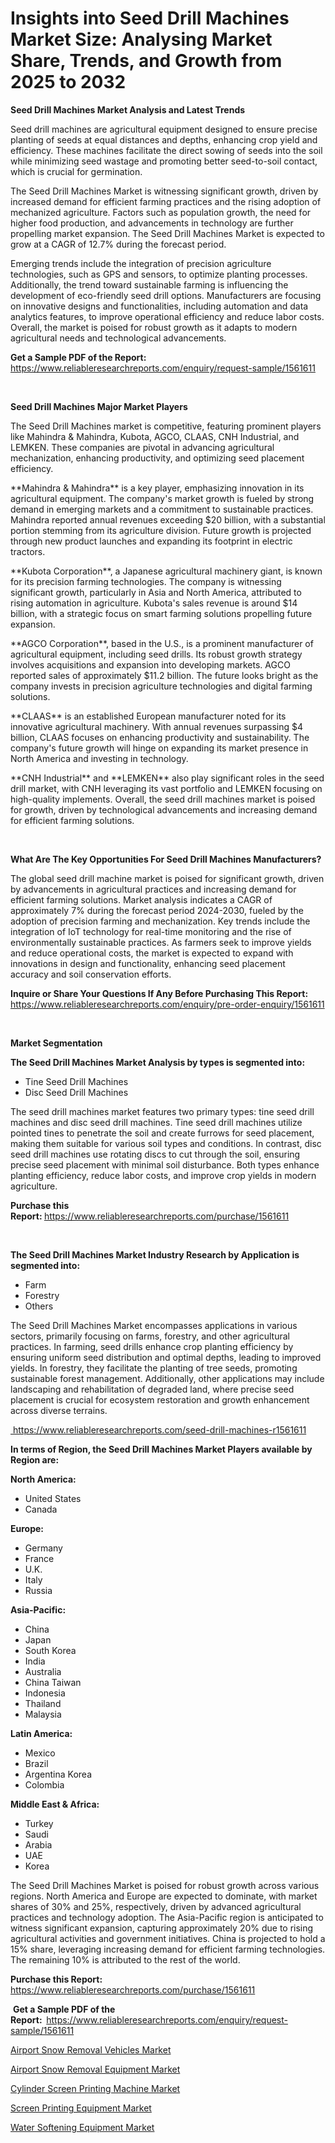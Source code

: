 <p><h1>Insights into Seed Drill Machines Market Size: Analysing Market Share, Trends, and Growth from 2025 to 2032</h1></p><p><strong>Seed Drill Machines Market Analysis and Latest Trends</strong></p>
<p><p>Seed drill machines are agricultural equipment designed to ensure precise planting of seeds at equal distances and depths, enhancing crop yield and efficiency. These machines facilitate the direct sowing of seeds into the soil while minimizing seed wastage and promoting better seed-to-soil contact, which is crucial for germination.</p><p>The Seed Drill Machines Market is witnessing significant growth, driven by increased demand for efficient farming practices and the rising adoption of mechanized agriculture. Factors such as population growth, the need for higher food production, and advancements in technology are further propelling market expansion. The Seed Drill Machines Market is expected to grow at a CAGR of 12.7% during the forecast period. </p><p>Emerging trends include the integration of precision agriculture technologies, such as GPS and sensors, to optimize planting processes. Additionally, the trend toward sustainable farming is influencing the development of eco-friendly seed drill options. Manufacturers are focusing on innovative designs and functionalities, including automation and data analytics features, to improve operational efficiency and reduce labor costs. Overall, the market is poised for robust growth as it adapts to modern agricultural needs and technological advancements.</p></p>
<p><strong>Get a Sample PDF of the Report:&nbsp;</strong> <a href="https://www.reliableresearchreports.com/enquiry/request-sample/1561611?utm_campaign=33&utm_medium=2&utm_source=Github&utm_content=ia&utm_term=16022025&utm_id=seed-drill-machines">https://www.reliableresearchreports.com/enquiry/request-sample/1561611</a></p>
<p>&nbsp;</p>
<p><strong>Seed Drill Machines Major Market Players</strong></p>
<p><p>The Seed Drill Machines market is competitive, featuring prominent players like Mahindra & Mahindra, Kubota, AGCO, CLAAS, CNH Industrial, and LEMKEN. These companies are pivotal in advancing agricultural mechanization, enhancing productivity, and optimizing seed placement efficiency.</p><p>**Mahindra & Mahindra** is a key player, emphasizing innovation in its agricultural equipment. The company's market growth is fueled by strong demand in emerging markets and a commitment to sustainable practices. Mahindra reported annual revenues exceeding $20 billion, with a substantial portion stemming from its agriculture division. Future growth is projected through new product launches and expanding its footprint in electric tractors.</p><p>**Kubota Corporation**, a Japanese agricultural machinery giant, is known for its precision farming technologies. The company is witnessing significant growth, particularly in Asia and North America, attributed to rising automation in agriculture. Kubota's sales revenue is around $14 billion, with a strategic focus on smart farming solutions propelling future expansion.</p><p>**AGCO Corporation**, based in the U.S., is a prominent manufacturer of agricultural equipment, including seed drills. Its robust growth strategy involves acquisitions and expansion into developing markets. AGCO reported sales of approximately $11.2 billion. The future looks bright as the company invests in precision agriculture technologies and digital farming solutions.</p><p>**CLAAS** is an established European manufacturer noted for its innovative agricultural machinery. With annual revenues surpassing $4 billion, CLAAS focuses on enhancing productivity and sustainability. The company's future growth will hinge on expanding its market presence in North America and investing in technology.</p><p>**CNH Industrial** and **LEMKEN** also play significant roles in the seed drill market, with CNH leveraging its vast portfolio and LEMKEN focusing on high-quality implements. Overall, the seed drill machines market is poised for growth, driven by technological advancements and increasing demand for efficient farming solutions.</p></p>
<p>&nbsp;</p>
<p><strong>What Are The Key Opportunities For Seed Drill Machines Manufacturers?</strong></p>
<p><p>The global seed drill machine market is poised for significant growth, driven by advancements in agricultural practices and increasing demand for efficient farming solutions. Market analysis indicates a CAGR of approximately 7% during the forecast period 2024-2030, fueled by the adoption of precision farming and mechanization. Key trends include the integration of IoT technology for real-time monitoring and the rise of environmentally sustainable practices. As farmers seek to improve yields and reduce operational costs, the market is expected to expand with innovations in design and functionality, enhancing seed placement accuracy and soil conservation efforts.</p></p>
<p><strong>Inquire or Share Your Questions If Any Before Purchasing This Report:</strong> <a href="https://www.reliableresearchreports.com/enquiry/pre-order-enquiry/1561611?utm_campaign=33&utm_medium=2&utm_source=Github&utm_content=ia&utm_term=16022025&utm_id=seed-drill-machines">https://www.reliableresearchreports.com/enquiry/pre-order-enquiry/1561611</a></p>
<p>&nbsp;</p>
<p><strong>Market Segmentation</strong></p>
<p><strong>The Seed Drill Machines Market Analysis by types is segmented into:</strong></p>
<p><ul><li>Tine Seed Drill Machines</li><li>Disc Seed Drill Machines</li></ul></p>
<p><p>The seed drill machines market features two primary types: tine seed drill machines and disc seed drill machines. Tine seed drill machines utilize pointed tines to penetrate the soil and create furrows for seed placement, making them suitable for various soil types and conditions. In contrast, disc seed drill machines use rotating discs to cut through the soil, ensuring precise seed placement with minimal soil disturbance. Both types enhance planting efficiency, reduce labor costs, and improve crop yields in modern agriculture.</p></p>
<p><strong>Purchase this Report:&nbsp;</strong><a href="https://www.reliableresearchreports.com/purchase/1561611?utm_campaign=33&utm_medium=2&utm_source=Github&utm_content=ia&utm_term=16022025&utm_id=seed-drill-machines">https://www.reliableresearchreports.com/purchase/1561611</a></p>
<p>&nbsp;</p>
<p><strong>The Seed Drill Machines Market Industry Research by Application is segmented into:</strong></p>
<p><ul><li>Farm</li><li>Forestry</li><li>Others</li></ul></p>
<p><p>The Seed Drill Machines Market encompasses applications in various sectors, primarily focusing on farms, forestry, and other agricultural practices. In farming, seed drills enhance crop planting efficiency by ensuring uniform seed distribution and optimal depths, leading to improved yields. In forestry, they facilitate the planting of tree seeds, promoting sustainable forest management. Additionally, other applications may include landscaping and rehabilitation of degraded land, where precise seed placement is crucial for ecosystem restoration and growth enhancement across diverse terrains.</p></p>
<p><a href="https://www.reliableresearchreports.com/seed-drill-machines-r1561611?utm_campaign=33&utm_medium=2&utm_source=Github&utm_content=ia&utm_term=16022025&utm_id=seed-drill-machines">&nbsp;https://www.reliableresearchreports.com/seed-drill-machines-r1561611</a></p>
<p><strong>In terms of Region, the Seed Drill Machines Market Players available by Region are:</strong></p>
<p>
    <p> <strong> North America: </strong>
        <ul>
            <li>United States</li>
            <li>Canada</li>
        </ul>
        </p> 
    <p> <strong> Europe: </strong>
        <ul>
            <li>Germany</li>
            <li>France</li>
            <li>U.K.</li>
            <li>Italy</li>
            <li>Russia</li>
        </ul>
        </p> 
    <p> <strong> Asia-Pacific: </strong>
        <ul>
            <li>China</li>
            <li>Japan</li>
            <li>South Korea</li>
            <li>India</li>
            <li>Australia</li>
            <li>China Taiwan</li>
            <li>Indonesia</li>
            <li>Thailand</li>
            <li>Malaysia</li>
        </ul>
        </p> 
    <p> <strong> Latin America: </strong>
        <ul>
            <li>Mexico</li>
            <li>Brazil</li>
            <li>Argentina Korea</li>
            <li>Colombia</li>
        </ul>
        </p> 
    <p> <strong> Middle East & Africa: </strong>
        <ul>
            <li>Turkey</li>
            <li>Saudi</li>
            <li>Arabia</li>
            <li>UAE</li>
            <li>Korea</li>
        </ul>
    </p>
    </p>
<p><p>The Seed Drill Machines Market is poised for robust growth across various regions. North America and Europe are expected to dominate, with market shares of 30% and 25%, respectively, driven by advanced agricultural practices and technology adoption. The Asia-Pacific region is anticipated to witness significant expansion, capturing approximately 20% due to rising agricultural activities and government initiatives. China is projected to hold a 15% share, leveraging increasing demand for efficient farming technologies. The remaining 10% is attributed to the rest of the world.</p></p>
<p><strong>Purchase this Report: </strong><a href="https://www.reliableresearchreports.com/purchase/1561611?utm_campaign=33&utm_medium=2&utm_source=Github&utm_content=ia&utm_term=16022025&utm_id=seed-drill-machines">https://www.reliableresearchreports.com/purchase/1561611</a></p>
<p>&nbsp;<strong>Get a Sample PDF of the Report:&nbsp;&nbsp;</strong><a href="https://www.reliableresearchreports.com/enquiry/request-sample/1561611?utm_campaign=33&utm_medium=2&utm_source=Github&utm_content=ia&utm_term=16022025&utm_id=seed-drill-machines">https://www.reliableresearchreports.com/enquiry/request-sample/1561611</a></p>
<p><strong></strong></p>
<p><p><a href="https://github.com/lashaunm5st/Market-Research-Report-List-1/blob/main/airport-snow-removal-vehicles-market.md?utm_campaign=33&utm_medium=2&utm_source=Github&utm_content=ia&utm_term=16022025&utm_id=seed-drill-machines">Airport Snow Removal Vehicles Market</a></p><p><a href="https://github.com/kimberjam0i/Market-Research-Report-List-1/blob/main/airport-snow-removal-equipment-market.md?utm_campaign=33&utm_medium=2&utm_source=Github&utm_content=ia&utm_term=16022025&utm_id=seed-drill-machines">Airport Snow Removal Equipment Market</a></p><p><a href="https://github.com/nathaliehurles7142/Market-Research-Report-List-1/blob/main/cylinder-screen-printing-machine-market.md?utm_campaign=33&utm_medium=2&utm_source=Github&utm_content=ia&utm_term=16022025&utm_id=seed-drill-machines">Cylinder Screen Printing Machine Market</a></p><p><a href="https://github.com/darenph8er/Market-Research-Report-List-1/blob/main/screen-printing-equipment-market.md?utm_campaign=33&utm_medium=2&utm_source=Github&utm_content=ia&utm_term=16022025&utm_id=seed-drill-machines">Screen Printing Equipment Market</a></p><p><a href="https://github.com/ElviraLeka1962/Market-Research-Report-List-1/blob/main/water-softening-equipment-market.md?utm_campaign=33&utm_medium=2&utm_source=Github&utm_content=ia&utm_term=16022025&utm_id=seed-drill-machines">Water Softening Equipment Market</a></p></p>